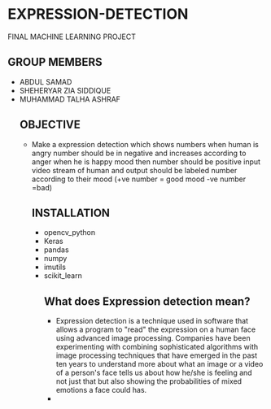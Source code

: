 # EXPRESSION-DETECTION
FINAL MACHINE LEARNING PROJECT
<h2> GROUP MEMBERS </H2>
<UL>
  <LI> ABDUL SAMAD </LI>
  <LI> SHEHERYAR ZIA SIDDIQUE </LI>
  <LI> MUHAMMAD TALHA ASHRAF </LI>
<h2> OBJECTIVE </H2>
<UL>
  <LI> Make a expression detection which shows numbers when human is angry number should be in negative and increases according to anger	when he is happy mood then number should be positive input video stream of human and output should be labeled number according to their mood (+ve number = good mood -ve number =bad) </LI>
<h2> INSTALLATION </H2>
<UL>
  <LI> opencv_python </LI>
  <LI> Keras </LI>
  <LI> pandas </LI>
  <LI> numpy </LI>
  <LI> imutils </LI>
  <LI> scikit_learn </LI>
<h2> What does Expression detection mean? </H2>
<UL>
  <li> Expression detection is a technique used in software that allows a program to "read" the expression on a human face using advanced image processing. Companies have been experimenting with combining sophisticated algorithms with image processing techniques that have emerged in the past ten years to understand more about what an image or a video of a person's face tells us about how he/she is feeling and not just that but also showing the probabilities of mixed emotions a face could has. <li/>
  
